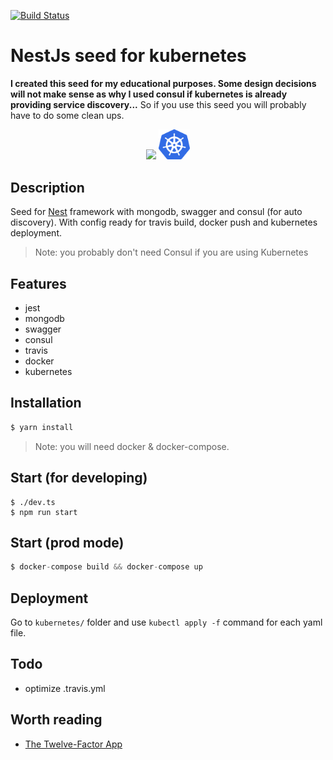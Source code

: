[![Build Status](https://travis-ci.org/TilenTomakic/nestjs-seed.svg?branch=master)](https://github.com/TilenTomakic/nestjs-seed)

# NestJs seed for kubernetes

**I created this seed for my educational purposes. Some design decisions will not make sense as why I used consul if kubernetes is already providing service discovery...** So if you use this seed you will probably have to do some clean ups.

<div align="center">
  <img src="http://kamilmysliwiec.com/public/nest-logo.png" width="100">
  <img src="https://github.com/kubernetes/kubernetes/raw/master/logo/logo.png" width="50">
</div>

## Description

Seed for [Nest](https://github.com/nestjs/nest) framework with mongodb, swagger and consul (for auto discovery). With config ready for travis build, docker push and kubernetes deployment.

> Note: you probably don't need Consul if you are using Kubernetes

## Features

- jest
- mongodb
- swagger
- consul
- travis
- docker
- kubernetes
  
  
## Installation
```bash
$ yarn install
```
> Note: you will need docker & docker-compose.


## Start (for developing)

```
$ ./dev.ts
$ npm run start
```

## Start (prod mode)

```typescript
$ docker-compose build && docker-compose up
```

## Deployment

Go to `kubernetes/` folder and use `kubectl apply -f` command for each yaml file.

## Todo

- optimize .travis.yml

## Worth reading

- [The Twelve-Factor App](https://12factor.net)
